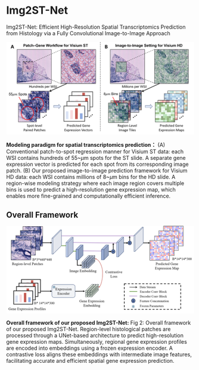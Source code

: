 # Img2ST-Net
Img2ST-Net: Efficient High-Resolution Spatial Transcriptomics Prediction from Histology via a Fully Convolutional Image-to-Image Approach

![Figure1_demo](./fig/Figure1_demo.png)

**Modeling paradigm for spatial transcriptomics prediction：** (A) Conventional patch-to-spot regression manner for Visium ST data: each WSI contains hundreds of 55~$\mu$m spots for the ST slide. A separate gene expression vector is predicted for each spot from its corresponding image patch. (B) Our proposed image-to-image prediction framework for Visium HD data: each WSI contains millions of 8~$\mu$m  bins for the HD slide. A region-wise modeling strategy where each image region covers multiple bins is used to predict a high-resolution gene expression map, which enables more fine-grained and computationally efficient inference.

## Overall Framework

![Figure2_framework](./fig/Figure2_framework.png)

**Overall framework of our proposed Img2ST-Net:** Fig 2: Overall framework of our proposed Img2ST-Net. Region-level histological patches are processed through a UNet-based architecture to predict high-resolution gene expression maps. Simultaneously, regional gene expression profiles are encoded into embeddings using a frozen expression encoder. A contrastive loss aligns these embeddings with intermediate image features, facilitating accurate and efficient spatial gene expression prediction.